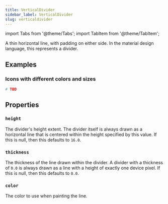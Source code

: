 ```yaml
---
title: VerticalDivider
sidebar_label: VerticalDivider
slug: verticaldivider
---
```

import Tabs from '@theme/Tabs';
import TabItem from '@theme/TabItem';

A thin horizontal line, with padding on either side. In the material design language, this represents a divider.

## Examples

### Icons with different colors and sizes

<Tabs groupId="language">
  <TabItem value="python" label="Python" default>

```python
# TBD
```
  </TabItem>
</Tabs>

## Properties

### `height`

The divider's height extent. The divider itself is always drawn as a horizontal line that is centered within the height specified by this value. If this is null, then this defaults to `16.0`.

### `thickness`

The thickness of the line drawn within the divider. A divider with a thickness of `0.0` is always drawn as a line with a height of exactly one device pixel. If this is null, then this defaults to `0.0`.

### `color`

The color to use when painting the line.